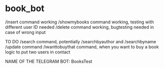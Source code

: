 # book_bot
/insert command working
/showmybooks command working, testing with different user ID needed
/delete command working, bugtesting needed in case of wrong input


TO DO
/search command, potentially /searchbyauthor and /searchbyname
/update command
/iwanttobuythat command, when you want to buy a book
logic to put two users in contact


NAME OF THE TELEGRAM BOT: BooksTest

